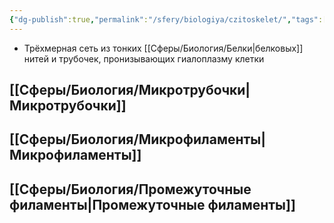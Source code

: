 ```yaml
---
{"dg-publish":true,"permalink":"/sfery/biologiya/czitoskelet/","tags":["Общаябиология"]}
---
```


- Трёхмерная сеть из тонких [[Сферы/Биология/Белки\|белковых]] нитей и трубочек, пронизывающих гиалоплазму клетки
## [[Сферы/Биология/Микротрубочки\|Микротрубочки]]
## [[Сферы/Биология/Микрофиламенты\|Микрофиламенты]]
## [[Сферы/Биология/Промежуточные филаменты\|Промежуточные филаменты]] 